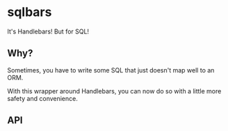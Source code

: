 # sqlbars

It's Handlebars! But for SQL!

## Why?

Sometimes, you have to write some SQL that just doesn't map well to an ORM.

With this wrapper around Handlebars, you can now do so with a little more safety and convenience.

## API


